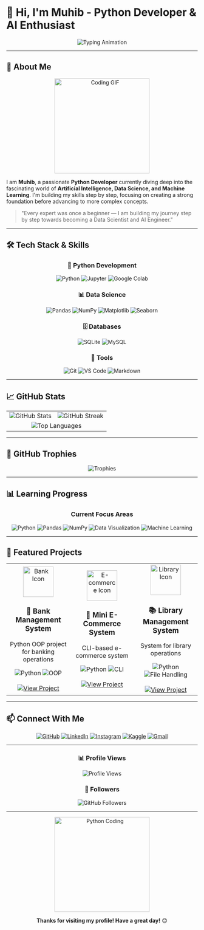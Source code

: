 # 🤖 Hi, I'm Muhib - Python Developer & AI Enthusiast

<div align="center">
  <img src="https://readme-typing-svg.demolab.com?font=JetBrains+Mono&weight=800&size=38&duration=3500&pause=800&color=6366F1&center=true&vCenter=true&width=850&lines=Python+Developer;AI+and+Data+Science+Learner;Future+Machine+Learning+Engineer" alt="Typing Animation" />
</div>

---

## 🚀 About Me

<div align="center">
  <img src="https://media.giphy.com/media/LMcB8XospGZO8UQq87/giphy.gif" width="250" alt="Coding GIF">
</div>

I am **Muhib**, a passionate **Python Developer** currently diving deep into the fascinating world of **Artificial Intelligence, Data Science, and Machine Learning**. I'm building my skills step by step, focusing on creating a strong foundation before advancing to more complex concepts.

> "Every expert was once a beginner — I am building my journey step by step towards becoming a Data Scientist and AI Engineer."

---

## 🛠 Tech Stack & Skills

<div align="center">

### 🐍 Python Development
![Python](https://img.shields.io/badge/Python-3776AB?style=for-the-badge&logo=python&logoColor=white)
![Jupyter](https://img.shields.io/badge/Jupyter-F37626?style=for-the-badge&logo=Jupyter&logoColor=white)
![Google Colab](https://img.shields.io/badge/Colab-F9AB00?style=for-the-badge&logo=googlecolab&color=525252)

### 📊 Data Science
![Pandas](https://img.shields.io/badge/Pandas-2C2D72?style=for-the-badge&logo=pandas&logoColor=white)
![NumPy](https://img.shields.io/badge/Numpy-777BB4?style=for-the-badge&logo=numpy&logoColor=white)
![Matplotlib](https://img.shields.io/badge/Matplotlib-%23ffffff.svg?style=for-the-badge&logo=Matplotlib&logoColor=black)
![Seaborn](https://img.shields.io/badge/Seaborn-0C7B93?style=for-the-badge)

### 🗄️ Databases
![SQLite](https://img.shields.io/badge/SQLite-07405E?style=for-the-badge&logo=sqlite&logoColor=white)
![MySQL](https://img.shields.io/badge/MySQL-00000F?style=for-the-badge&logo=mysql&logoColor=white)

### 🔧 Tools
![Git](https://img.shields.io/badge/Git-F05032?style=for-the-badge&logo=git&logoColor=white)
![VS Code](https://img.shields.io/badge/VS_Code-0078D4?style=for-the-badge&logo=visual%20studio%20code&logoColor=white)
![Markdown](https://img.shields.io/badge/Markdown-000000?style=for-the-badge&logo=markdown&logoColor=white)

</div>

---

## 📈 GitHub Stats

<div align="center">
  
<table>
  <tr>
    <td align="center">
      <img src="https://github-readme-stats.vercel.app/api?username=Mk-x404&show_icons=true&theme=radical&hide_border=true&bg_color=00000000&title_color=6366F1&icon_color=6366F1&text_color=ffffff&ring_color=6366F1" alt="GitHub Stats" />
    </td>
    <td align="center">
      <img src="https://github-readme-streak-stats.herokuapp.com/?user=Mk-x404&theme=radical&hide_border=true&background=00000000&stroke=6366F1&ring=6366F1&fire=6366F1&currStreakLabel=6366F1" alt="GitHub Streak" />
    </td>
  </tr>
  <tr>
    <td colspan="2" align="center">
      <img src="https://github-readme-stats.vercel.app/api/top-langs/?username=Mk-x404&layout=compact&theme=radical&hide_border=true&bg_color=00000000&title_color=6366F1&text_color=ffffff&border_radius=15" alt="Top Languages" />
    </td>
  </tr>
</table>

</div>

---

## 🌟 GitHub Trophies

<div align="center">
  
![Trophies](https://github-profile-trophy.vercel.app/?username=Mk-x404&theme=radical&no-frame=true&row=2&column=4&margin-w=15&margin-h=15)

</div>

---

## 📊 Learning Progress

<div align="center">
  
### Current Focus Areas
![Python](https://progress-bar.dev/90/?title=Python&width=400&color=6366F1)
![Pandas](https://progress-bar.dev/70/?title=Pandas&width=400&color=6366F1)
![NumPy](https://progress-bar.dev/65/?title=NumPy&width=400&color=6366F1)
![Data Visualization](https://progress-bar.dev/60/?title=DataViz&width=400&color=6366F1)
![Machine Learning](https://progress-bar.dev/40/?title=ML&width=400&color=6366F1)

</div>

---

## 🚀 Featured Projects

<div align="center">
  
<table>
  <tr>
    <td align="center" width="33%">
      <img src="https://cdn-icons-png.flaticon.com/512/2331/2331966.png" width="80" alt="Bank Icon">
      <h3>🏦 Bank Management System</h3>
      <p>Python OOP project for banking operations</p>
      <div>
        <img src="https://img.shields.io/badge/Python-3.x-blue?style=flat-square" alt="Python">
        <img src="https://img.shields.io/badge/OOP-Concept-green?style=flat-square" alt="OOP">
      </div>
      <br>
      <a href="https://github.com/Mk-x404/Bank-Management-System">
        <img src="https://img.shields.io/badge/View-Project-6366F1?style=for-the-badge" alt="View Project">
      </a>
    </td>
    <td align="center" width="33%">
      <img src="https://cdn-icons-png.flaticon.com/512/2331/2331966.png" width="80" alt="E-commerce Icon">
      <h3>🛒 Mini E-Commerce System</h3>
      <p>CLI-based e-commerce system</p>
      <div>
        <img src="https://img.shields.io/badge/Python-3.x-blue?style=flat-square" alt="Python">
        <img src="https://img.shields.io/badge/CLI-Application-yellow?style=flat-square" alt="CLI">
      </div>
      <br>
      <a href="https://github.com/Mk-x404/E-Commerce-System">
        <img src="https://img.shields.io/badge/View-Project-6366F1?style=for-the-badge" alt="View Project">
      </a>
    </td>
    <td align="center" width="33%">
      <img src="https://cdn-icons-png.flaticon.com/512/2331/2331966.png" width="80" alt="Library Icon">
      <h3>📚 Library Management System</h3>
      <p>System for library operations</p>
      <div>
        <img src="https://img.shields.io/badge/Python-3.x-blue?style=flat-square" alt="Python">
        <img src="https://img.shields.io/badge/File-Handling-orange?style=flat-square" alt="File Handling">
      </div>
      <br>
      <a href="https://github.com/Mk-x404/Library-Management-System">
        <img src="https://img.shields.io/badge/View-Project-6366F1?style=for-the-badge" alt="View Project">
      </a>
    </td>
  </tr>
</table>

</div>

---

## 📫 Connect With Me

<div align="center">
  
[![GitHub](https://img.shields.io/badge/GitHub-181717?style=for-the-badge&logo=github&logoColor=white)](https://github.com/Mk-x404)
[![LinkedIn](https://img.shields.io/badge/LinkedIn-0A66C2?style=for-the-badge&logo=linkedin&logoColor=white)](https://www.linkedin.com/in/muhib-khan-x73)
[![Instagram](https://img.shields.io/badge/Instagram-E4405F?style=for-the-badge&logo=instagram&logoColor=white)](https://instagram.com/me._.muhiiib)
[![Kaggle](https://img.shields.io/badge/Kaggle-20BEFF?style=for-the-badge&logo=kaggle&logoColor=white)](https://www.kaggle.com/muhibbb)
[![Gmail](https://img.shields.io/badge/Gmail-D14836?style=for-the-badge&logo=gmail&logoColor=white)](mailto:your-email@gmail.com)

</div>

---

<div align="center">
  
### 📊 Profile Views
![Profile Views](https://komarev.com/ghpvc/?username=Mk-x404&color=6366F1&style=for-the-badge&label=PROFILE+VISITORS)

### 👥 Followers
![GitHub Followers](https://img.shields.io/github/followers/Mk-x404?color=6366F1&style=for-the-badge&logo=github&label=FOLLOWERS)

</div>

---

<div align="center">
  
<img src="https://media.giphy.com/media/coxQHKASG60HrHtvkt/giphy.gif" width="250" alt="Python Coding">

**Thanks for visiting my profile! Have a great day!** 😊

</div>
